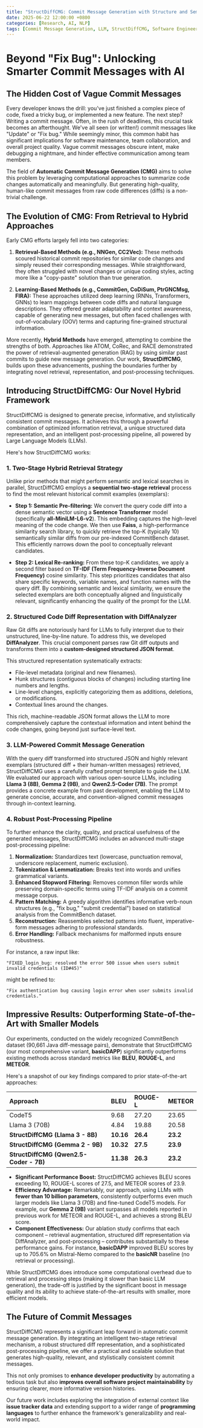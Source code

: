 ```yaml
---
title: "StructDiffCMG: Commit Message Generation with Structure and Semantics"
date: 2025-06-22 12:00:00 +0800
categories: [Research, AI, NLP]
tags: [Commit Message Generation, LLM, StructDiffCMG, Software Engineering]
---
```


# Beyond "Fix Bug": Unlocking Smarter Commit Messages with AI

## The Hidden Cost of Vague Commit Messages

Every developer knows the drill: you've just finished a complex piece of code, fixed a tricky bug, or implemented a new feature. The next step? Writing a commit message. Often, in the rush of deadlines, this crucial task becomes an afterthought. We've all seen (or written!) commit messages like "Update" or "Fix bug." While seemingly minor, this common habit has significant implications for software maintenance, team collaboration, and overall project quality. Vague commit messages obscure intent, make debugging a nightmare, and hinder effective communication among team members.

The field of **Automatic Commit Message Generation (CMG)** aims to solve this problem by leveraging computational approaches to summarize code changes automatically and meaningfully. But generating high-quality, human-like commit messages from raw code differences (diffs) is a non-trivial challenge.

## The Evolution of CMG: From Retrieval to Hybrid Approaches

Early CMG efforts largely fell into two categories:

1.  **Retrieval-Based Methods (e.g., NNGen, CC2Vec):** These methods scoured historical commit repositories for similar code changes and simply reused their corresponding messages. While straightforward, they often struggled with novel changes or unique coding styles, acting more like a "copy-paste" solution than true generation.
    
2.  **Learning-Based Methods (e.g., CommitGen, CoDiSum, PtrGNCMsg, FIRA):** These approaches utilized deep learning (RNNs, Transformers, GNNs) to learn mappings between code diffs and natural language descriptions. They offered greater adaptability and context awareness, capable of generating new messages, but often faced challenges with out-of-vocabulary (OOV) terms and capturing fine-grained structural information.

More recently, **Hybrid Methods** have emerged, attempting to combine the strengths of both. Approaches like ATOM, CoRec, and RACE demonstrated the power of retrieval-augmented generation (RAG) by using similar past commits to guide new message generation. Our work, **StructDiffCMG**, builds upon these advancements, pushing the boundaries further by integrating novel retrieval, representation, and post-processing techniques.

## Introducing StructDiffCMG: Our Novel Hybrid Framework

StructDiffCMG is designed to generate precise, informative, and stylistically consistent commit messages. It achieves this through a powerful combination of optimized information retrieval, a unique structured data representation, and an intelligent post-processing pipeline, all powered by Large Language Models (LLMs).

Here's how StructDiffCMG works:

### 1. Two-Stage Hybrid Retrieval Strategy

Unlike prior methods that might perform semantic and lexical searches in parallel, StructDiffCMG employs a **sequential two-stage retrieval** process to find the most relevant historical commit examples (exemplars):

-   **Step 1: Semantic Pre-filtering:** We convert the query code diff into a dense semantic vector using a **Sentence Transformer** model (specifically **all-MiniLM-L6-v2**). This embedding captures the high-level meaning of the code change. We then use **Faiss**, a high-performance similarity search library, to quickly retrieve the top-K (typically 10) semantically similar diffs from our pre-indexed CommitBench dataset. This efficiently narrows down the pool to conceptually relevant candidates.
    
-   **Step 2: Lexical Re-ranking:** From these top-K candidates, we apply a second filter based on **TF-IDF (Term Frequency-Inverse Document Frequency)** cosine similarity. This step prioritizes candidates that also share specific keywords, variable names, and function names with the query diff. By combining semantic and lexical similarity, we ensure the selected exemplars are both conceptually aligned and linguistically relevant, significantly enhancing the quality of the prompt for the LLM.

### 2. Structured Code Diff Representation with DiffAnalyzer

Raw Git diffs are notoriously hard for LLMs to fully interpret due to their unstructured, line-by-line nature. To address this, we developed **DiffAnalyzer**. This crucial component parses raw Git diff outputs and transforms them into a **custom-designed structured JSON format**.

This structured representation systematically extracts:

-   File-level metadata (original and new filenames).
-   Hunk structures (contiguous blocks of changes) including starting line numbers and lengths.
-   Line-level changes, explicitly categorizing them as additions, deletions, or modifications.
-   Contextual lines around the changes.

This rich, machine-readable JSON format allows the LLM to more comprehensively capture the contextual information and intent behind the code changes, going beyond just surface-level text.

### 3. LLM-Powered Commit Message Generation

With the query diff transformed into structured JSON and highly relevant exemplars (structured diff + their human-written messages) retrieved, StructDiffCMG uses a carefully crafted prompt template to guide the LLM. We evaluated our approach with various open-source LLMs, including **Llama 3 (8B)**, **Gemma 2 (9B)**, and **Qwen2.5-Coder (7B)**. The prompt provides a concrete example from past development, enabling the LLM to generate concise, accurate, and convention-aligned commit messages through in-context learning.

### 4. Robust Post-Processing Pipeline

To further enhance the clarity, quality, and practical usefulness of the generated messages, StructDiffCMG includes an advanced multi-stage post-processing pipeline:

1.  **Normalization:** Standardizes text (lowercase, punctuation removal, underscore replacement, numeric exclusion).
2.  **Tokenization & Lemmatization:** Breaks text into words and unifies grammatical variants.
3.  **Enhanced Stopword Filtering:** Removes common filler words while preserving domain-specific terms using TF-IDF analysis on a commit message corpus.
4.  **Pattern Matching:** A greedy algorithm identifies informative verb-noun structures (e.g., "fix bug," "submit credential") based on statistical analysis from the CommitBench dataset.
5.  **Reconstruction:** Reassembles selected patterns into fluent, imperative-form messages adhering to professional standards.
6.  **Error Handling:** Fallback mechanisms for malformed inputs ensure robustness.

For instance, a raw input like:

`"FIXED_login_bug: resolved the error 500 issue when users submit invalid credentials (ID#45)"`

might be refined to:

`"Fix authentication bug causing login error when user submits invalid credentials."`

## Impressive Results: Outperforming State-of-the-Art with Smaller Models

Our experiments, conducted on the widely recognized CommitBench dataset (90,661 Java diff-message pairs), demonstrate that StructDiffCMG (our most comprehensive variant, **basicDAPP**) significantly outperforms existing methods across standard metrics like **BLEU**, **ROUGE-L**, and **METEOR**.

Here's a snapshot of our key findings compared to prior state-of-the-art approaches:

| Approach              | BLEU  | ROUGE-L | METEOR |
| :-------------------- | :---- | :------ | :----- |
| CodeT5                | 9.68  | 27.20   | 23.65  |
| Llama 3 (70B)         | 4.84  | 19.88   | 20.58  |
| **StructDiffCMG (Llama 3 - 8B)** | **10.16** | **26.4**    | **23.2**   |
| **StructDiffCMG (Gemma 2 - 9B)** | **10.32** | **27.5**    | **23.9**   |
| **StructDiffCMG (Qwen2.5-Coder - 7B)** | **11.38** | **26.3**    | **23.2**   |

-   **Significant Performance Boost:** StructDiffCMG achieves BLEU scores exceeding 10, ROUGE-L scores of 27.5, and METEOR scores of 23.9.
-   **Efficiency Advantage:** Remarkably, our approach, using LLMs with **fewer than 10 billion parameters**, consistently outperforms even much larger models like Llama 3 (70B) and fine-tuned CodeT5 models. For example, our **Gemma 2 (9B)** variant surpasses all models reported in previous work for METEOR and ROUGE-L, and achieves a strong BLEU score.
-   **Component Effectiveness:** Our ablation study confirms that each component – retrieval augmentation, structured diff representation via DiffAnalyzer, and post-processing – contributes substantially to these performance gains. For instance, **basicDAPP** improved BLEU scores by up to 705.6% on Mistral-Nemo compared to the **basicNR** baseline (no retrieval or processing).

While StructDiffCMG does introduce some computational overhead due to retrieval and processing steps (making it slower than basic LLM generation), the trade-off is justified by the significant boost in message quality and its ability to achieve state-of-the-art results with smaller, more efficient models.

## The Future of Commit Messages

StructDiffCMG represents a significant leap forward in automatic commit message generation. By integrating an intelligent two-stage retrieval mechanism, a robust structured diff representation, and a sophisticated post-processing pipeline, we offer a practical and scalable solution that generates high-quality, relevant, and stylistically consistent commit messages.

This not only promises to **enhance developer productivity** by automating a tedious task but also **improves overall software project maintainability** by ensuring clearer, more informative version histories.

Our future work includes exploring the integration of external context like **issue tracker data** and extending support to a wider range of **programming languages** to further enhance the framework's generalizability and real-world impact.

